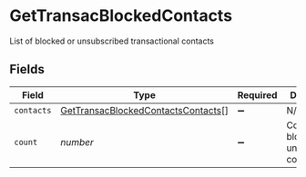 # GetTransacBlockedContacts

List of blocked or unsubscribed transactional contacts


## Fields

| Field                                                                                           | Type                                                                                            | Required                                                                                        | Description                                                                                     | Example                                                                                         |
| ----------------------------------------------------------------------------------------------- | ----------------------------------------------------------------------------------------------- | ----------------------------------------------------------------------------------------------- | ----------------------------------------------------------------------------------------------- | ----------------------------------------------------------------------------------------------- |
| `contacts`                                                                                      | [GetTransacBlockedContactsContacts](../../models/shared/gettransacblockedcontactscontacts.md)[] | :heavy_minus_sign:                                                                              | N/A                                                                                             |                                                                                                 |
| `count`                                                                                         | *number*                                                                                        | :heavy_minus_sign:                                                                              | Count of blocked or unsubscribed contact                                                        | 1                                                                                               |